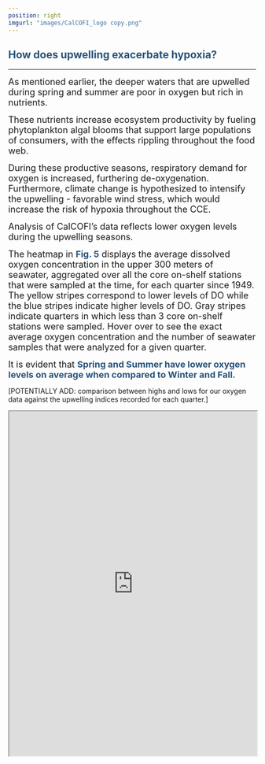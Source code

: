 ```yaml
---
position: right
imgurl: "images/CalCOFI_logo copy.png"
---
```


## <span style="color:#28527A"> How does upwelling exacerbate hypoxia? </span>

--- 

<font size="+1">As mentioned earlier, the deeper waters that are upwelled during spring and summer are poor in oxygen but rich in nutrients.</font>

<font size="+1">These nutrients increase ecosystem productivity by fueling phytoplankton algal blooms that support large populations of consumers, with the effects rippling throughout the food web.</font> 

<font size="+1">During these productive seasons, respiratory demand for oxygen is increased, furthering de-oxygenation. Furthermore, climate change is hypothesized to intensify the upwelling - favorable wind stress, which would increase the risk of hypoxia throughout the CCE.</font>

<font size="+1">Analysis of CalCOFI’s data reflects lower oxygen levels during the upwelling seasons.</font>

<font size="+1">The heatmap in <span style="color:#28527A">**Fig. 5**</span> displays the average dissolved oxygen concentration in the upper 300 meters of seawater, aggregated over all the core on-shelf stations that were sampled at the time, for each quarter since 1949. The yellow stripes correspond to lower levels of DO while the blue stripes indicate higher levels of DO. Gray stripes indicate quarters in which less than 3 core on-shelf stations were sampled. Hover over to see the exact average oxygen concentration and the number of seawater samples that were analyzed for a given quarter.</font>

<font size="+1">It is evident that <span style="color:#28527A">**Spring and Summer have lower oxygen levels on average when compared to Winter and Fall.**</span></font>

[POTENTIALLY ADD: comparison between highs and lows for our oxygen data against the upwelling indices recorded for each quarter.]


<iframe seamless src= "https://aradams11.github.io/widgets/mean_quarter.html" width="100%" height="700"></iframe>


